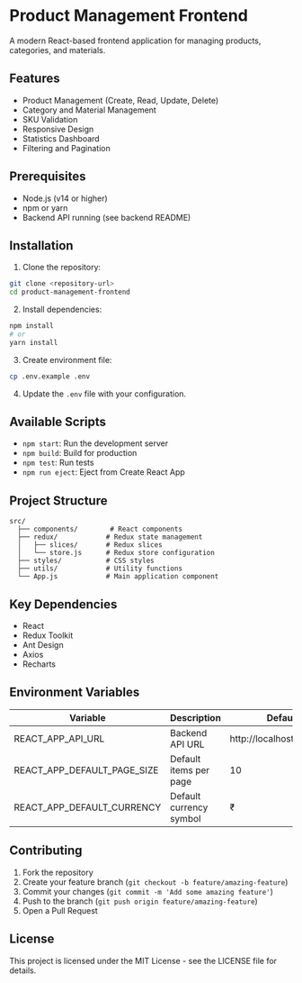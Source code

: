 # Product Management Frontend

A modern React-based frontend application for managing products, categories, and materials.

## Features

- Product Management (Create, Read, Update, Delete)
- Category and Material Management
- SKU Validation
- Responsive Design
- Statistics Dashboard
- Filtering and Pagination

## Prerequisites

- Node.js (v14 or higher)
- npm or yarn
- Backend API running (see backend README)

## Installation

1. Clone the repository:
```bash
git clone <repository-url>
cd product-management-frontend
```

2. Install dependencies:
```bash
npm install
# or
yarn install
```

3. Create environment file:
```bash
cp .env.example .env
```

4. Update the `.env` file with your configuration.

## Available Scripts

- `npm start`: Run the development server
- `npm build`: Build for production
- `npm test`: Run tests
- `npm run eject`: Eject from Create React App

## Project Structure

```
src/
  ├── components/        # React components
  ├── redux/            # Redux state management
  │   ├── slices/       # Redux slices
  │   └── store.js      # Redux store configuration
  ├── styles/           # CSS styles
  ├── utils/            # Utility functions
  └── App.js            # Main application component
```

## Key Dependencies

- React
- Redux Toolkit
- Ant Design
- Axios
- Recharts

## Environment Variables

| Variable | Description | Default |
|----------|-------------|---------|
| REACT_APP_API_URL | Backend API URL | http://localhost:5000/api |
| REACT_APP_DEFAULT_PAGE_SIZE | Default items per page | 10 |
| REACT_APP_DEFAULT_CURRENCY | Default currency symbol | ₹ |

## Contributing

1. Fork the repository
2. Create your feature branch (`git checkout -b feature/amazing-feature`)
3. Commit your changes (`git commit -m 'Add some amazing feature'`)
4. Push to the branch (`git push origin feature/amazing-feature`)
5. Open a Pull Request

## License

This project is licensed under the MIT License - see the LICENSE file for details.
